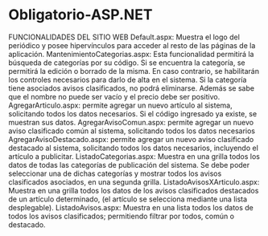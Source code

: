 # Obligatorio-ASP.NET
FUNCIONALIDADES DEL SITIO WEB
Default.aspx: Muestra el logo del periódico y posee hipervínculos para acceder al resto de las páginas de la
aplicación.
MantenimientoCategorias.aspx: Esta funcionalidad permitirá la búsqueda de categorías por su código. Si se
encuentra la categoría, se permitirá la edición o borrado de la misma. En caso contrario, se habilitarán los
controles necesarios para darlo de alta en el sistema. Si la categoría tiene asociados avisos clasificados, no podrá
eliminarse. Además se sabe que el nombre no puede ser vacío y el precio debe ser positivo.
AgregarArticulo.aspx: permite agregar un nuevo artículo al sistema, solicitando todos los datos necesarios. Si
el código ingresado ya existe, se muestran sus datos.
AgregarAvisoComun.aspx: permite agregar un nuevo aviso clasificado común al sistema, solicitando todos
los datos necesarios
AgregarAvisoDestacado.aspx: permite agregar un nuevo aviso clasificado destacado al sistema, solicitando
todos los datos necesarios, incluyendo el artículo a publicitar.
ListadoCategorias.aspx: Muestra en una grilla todos los datos de todas las categorías de publicación del
sistema. Se debe poder seleccionar una de dichas categorías y mostrar todos los avisos clasificados asociados,
en una segunda grilla.
ListadoAvisosXArticulo.aspx: Muestra en una grilla todos los datos de los avisos clasificados destacados de
un artículo determinado, (el artículo se selecciona mediante una lista desplegable).
ListadoAvisos.aspx: Muestra en una lista todos los datos de todos los avisos clasificados; permitiendo filtrar
por todos, común o destacado.
